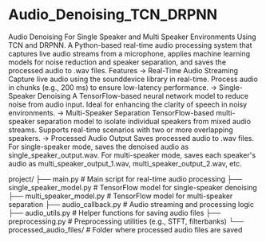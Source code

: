 # Audio_Denoising_TCN_DRPNN
Audio Denoising For Single Speaker and Multi Speaker Environments Using TCN and DRPNN.
A Python-based real-time audio processing system that captures live audio streams from a microphone, applies machine learning models for noise reduction and speaker separation, and saves the processed audio to .wav files.
Features
-> Real-Time Audio Streaming
  Capture live audio using the sounddevice library in real-time.
  Process audio in chunks (e.g., 200 ms) to ensure low-latency performance.
-> Single-Speaker Denoising
  A TensorFlow-based neural network model to reduce noise from audio input.
  Ideal for enhancing the clarity of speech in noisy environments.
-> Multi-Speaker Separation
  TensorFlow-based multi-speaker separation model to isolate individual speakers from mixed audio streams.
  Supports real-time scenarios with two or more overlapping speakers.
-> Processed Audio Output
  Saves processed audio to .wav files.
  For single-speaker mode, saves the denoised audio as single_speaker_output.wav.
  For multi-speaker mode, saves each speaker's audio as multi_speaker_output_1.wav, multi_speaker_output_2.wav, etc.

project/
├── main.py                  # Main script for real-time audio processing
├── single_speaker_model.py  # TensorFlow model for single-speaker denoising
├── multi_speaker_model.py   # TensorFlow model for multi-speaker separation
├── audio_callback.py        # Audio streaming and processing logic
├── audio_utils.py           # Helper functions for saving audio files
├── preprocessing.py         # Preprocessing utilities (e.g., STFT, filterbanks)
└── processed_audio_files/   # Folder where processed audio files are saved
